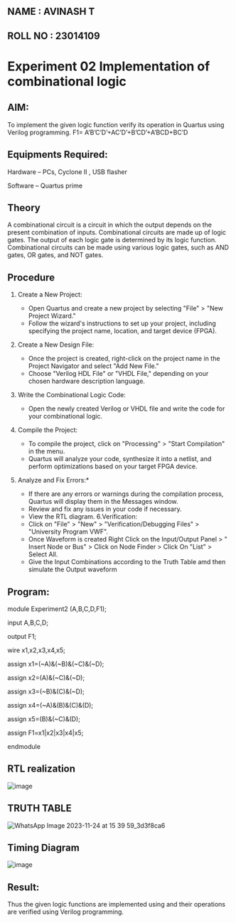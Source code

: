 ## NAME : AVINASH T
## ROLL NO : 23014109

# Experiment 02 Implementation of combinational logic
 
## AIM:
To implement the given logic function verify its operation in Quartus using Verilog programming.
 F1= A’B’C’D’+AC’D’+B’CD’+A’BCD+BC’D

 
 ## Equipments Required:
 Hardware – PCs, Cyclone II , USB flasher
 
 Software – Quartus prime

## Theory
A combinational circuit is a circuit in which the output depends on the present combination of inputs. Combinational circuits are made up of logic gates. The output of each logic gate is determined by its logic function. Combinational circuits can be made using various logic gates, such as AND gates, OR gates, and NOT gates. 

## Procedure
1. Create a New Project:
   - Open Quartus and create a new project by selecting "File" > "New Project Wizard."
   - Follow the wizard's instructions to set up your project, including specifying the project name, location, and target device (FPGA).
2. Create a New Design File:
   - Once the project is created, right-click on the project name in the Project Navigator and select "Add New File."
   - Choose "Verilog HDL File" or "VHDL File," depending on your chosen hardware description language.

3. Write the Combinational Logic Code:
   - Open the newly created Verilog or VHDL file and write the code for your combinational logic.
     
4. Compile the Project:
   - To compile the project, click on "Processing" > "Start Compilation" in the menu.
   - Quartus will analyze your code, synthesize it into a netlist, and perform optimizations based on your target FPGA device.

5. Analyze and Fix Errors:*
   - If there are any errors or warnings during the compilation process, Quartus will display them in the Messages window.
   - Review and fix any issues in your code if necessary.
   - View the RTL diagram.
6.Verification:
   - Click on "File" > "New" > "Verification/Debugging Files" > "University Program VWF".
   - Once Waveform is created Right Click on the Input/Output Panel > " Insert Node or Bus" > Click on Node Finder > Click On "List" > Select All.
   - Give the Input Combinations according to the Truth Table amd then simulate the Output waveform

## Program:
module Experiment2 (A,B,C,D,F1);
  
input A,B,C,D;

output F1;

wire x1,x2,x3,x4,x5;

assign x1=(~A)&(~B)&(~C)&(~D);

assign x2=(A)&(~C)&(~D);

assign x3=(~B)&(C)&(~D);

assign x4=(~A)&(B)&(C)&(D);

assign x5=(B)&(~C)&(D);

assign F1=x1|x2|x3|x4|x5;

endmodule

## RTL realization
![image](https://github.com/AVINASH05T/Experiment--02-Implementation-of-combinational-logic-/assets/151514286/d374f59b-f828-40cd-ae25-83ea1a275c87)

## TRUTH TABLE
![WhatsApp Image 2023-11-24 at 15 39 59_3d3f8ca6](https://github.com/AVINASH05T/Experiment--02-Implementation-of-combinational-logic-/assets/151514286/cf6ac2cf-2445-4230-96d0-9620499bfec9)

## Timing Diagram 
![image](https://github.com/AVINASH05T/Experiment--02-Implementation-of-combinational-logic-/assets/151514286/1670547b-a6bd-4a2e-be1e-b3b8e7905486)


## Result:
Thus the given logic functions are implemented using  and their operations are verified using Verilog programming.
